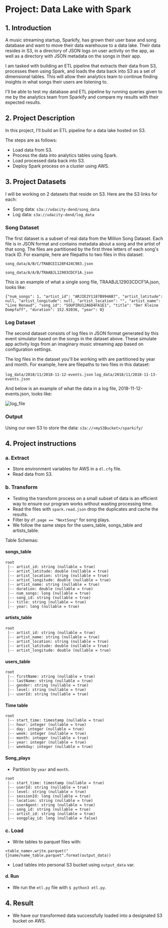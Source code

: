 # Project: Data Lake with Spark

## 1. Introduction

A music streaming startup, Sparkify, has grown their user base and song database and want to move their data warehouse to a data lake. Their data resides in S3, in a directory of JSON logs on user activity on the app, as well as a directory with JSON metadata on the songs in their app.

I am tasked with building an ETL pipeline that extracts their data from S3, processes them using Spark, and loads the data back into S3 as a set of dimensional tables. This will allow their analytics team to continue finding insights in what songs their users are listening to.

I'll be able to test my database and ETL pipeline by running queries given to me by the analytics team from Sparkify and compare my results with their expected results.

## 2. Project Description

In this project, I'll build an ETL pipeline for a data lake hosted on S3.

The steps are as follows:

- Load data from S3.
- Process the data into analytics tables using Spark.
- Load processed data back into S3.
- Deploy Spark process on a cluster using AWS.

## 3. Project Datasets

I will be working on 2 datasets that reside on S3. Here are the S3 links for each:

- Song data: `s3a://udacity-dend/song_data`
- Log data: `s3a://udacity-dend/log_data`

### Song Dataset

The first dataset is a subset of real data from the Million Song Dataset. Each file is in JSON format and contains metadata about a song and the artist of that song. The files are partitioned by the first three letters of each song's track ID. For example, here are filepaths to two files in this dataset:

`song_data/A/B/C/TRABCEI128F424C983.json`

`song_data/A/A/B/TRAABJL12903CDCF1A.json`

This is an example of what a single song file, TRAABJL12903CDCF1A.json, looks like:

`{"num_songs": 1, "artist_id": "ARJIE2Y1187B994AB7", "artist_latitude": null, "artist_longitude": null, "artist_location": "", "artist_name": "Line Renaud", "song_id": "SOUPIRU12A6D4FA1E1", "title": "Der Kleine Dompfaff", "duration": 152.92036, "year": 0}`

### Log Dataset

The second dataset consists of log files in JSON format generated by this event simulator based on the songs in the dataset above. These simulate app activity logs from an imaginary music streaming app based on configuration settings.

The log files in the dataset you'll be working with are partitioned by year and month. For example, here are filepaths to two files in this dataset:

`log_data/2018/11/2018-11-12-events.json`
`log_data/2018/11/2018-11-13-events.json`

And below is an example of what the data in a log file, 2018-11-12-events.json, looks like:

![log_file](https://video.udacity-data.com/topher/2019/February/5c6c3f0a_log-data/log-data.png)

### Output

Using our own S3 to store the data:
`s3a://<myS3Bucket>/sparkify/`

## 4. Project instructions

### a. Extract

- Store environment variables for AWS in a `dl.cfg` file.
- Read data from S3.

### b. Transform

- Testing the transform process on a small subset of data is an efficient way to ensure our program works without wasting processing time.
- Read the files with `spark.read.json` drop the duplicates and cache the results.
- Filter by `df.page == "NextSong"` for song plays.
- We follow the same steps for the users_table, songs_table and artists_table.

Table Schemas:

#### songs_table

~~~~schema
root
 |-- artist_id: string (nullable = true)
 |-- artist_latitude: double (nullable = true)
 |-- artist_location: string (nullable = true)
 |-- artist_longitude: double (nullable = true)
 |-- artist_name: string (nullable = true)
 |-- duration: double (nullable = true)
 |-- num_songs: long (nullable = true)
 |-- song_id: string (nullable = true)
 |-- title: string (nullable = true)
 |-- year: long (nullable = true)
~~~~

#### artists_table

~~~~schema
root
 |-- artist_id: string (nullable = true)
 |-- artist_name: string (nullable = true)
 |-- artist_location: string (nullable = true)
 |-- artist_latitude: double (nullable = true)
 |-- artist_longitude: double (nullable = true)

~~~~

#### users_table

~~~~schema
root
 |-- firstName: string (nullable = true)
 |-- lastName: string (nullable = true)
 |-- gender: string (nullable = true)
 |-- level: string (nullable = true)
 |-- userId: string (nullable = true)

~~~~

#### Time table

~~~~schema
root
 |-- start_time: timestamp (nullable = true)
 |-- hour: integer (nullable = true)
 |-- day: integer (nullable = true)
 |-- week: integer (nullable = true)
 |-- month: integer (nullable = true)
 |-- year: integer (nullable = true)
 |-- weekday: integer (nullable = true)
~~~~

#### Song_plays

- Partition by `year` and `month`.

~~~~schema
root
 |-- start_time: timestamp (nullable = true)
 |-- userId: string (nullable = true)
 |-- level: string (nullable = true)
 |-- sessionId: long (nullable = true)
 |-- location: string (nullable = true)
 |-- userAgent: string (nullable = true)
 |-- song_id: string (nullable = true)
 |-- artist_id: string (nullable = true)
 |-- songplay_id: long (nullable = false)
~~~~

### c. Load

- Write tables to parquet files with:

`<table_name>.write.parquet("{}name/name_table.parquet".format(output_data))`

- Load tables into personal S3 bucket using `output_data` var.

#### d. Run

- We run the `etl.py` file with `$ python3 etl.py`.

## 4. Result

- We have our transformed data successfully loaded into a designated S3 bucket on AWS.
